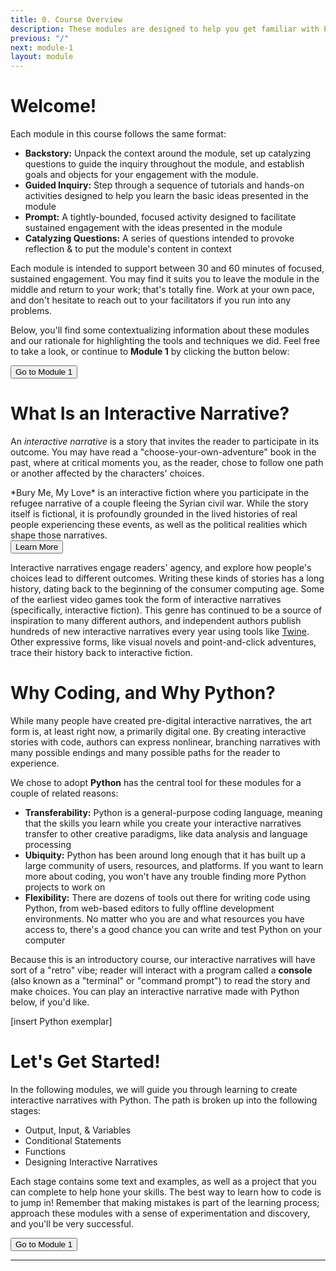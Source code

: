 ```yaml
---
title: 0. Course Overview
description: These modules are designed to help you get familiar with Python while exploring *interactive narrative design*, where we put together stories that leave space for the reader to explore, make choices, and engage with the events of the story in a participatory way.
previous: "/"
next: module-1
layout: module
---
```


<script>
    import VideoModule from '$lib/components/VideoModule.svelte';
    import Fa from 'svelte-fa'
    import {faChevronRight} from '@fortawesome/free-solid-svg-icons'
</script>

# Welcome!

Each module in this course follows the same format:

* **Backstory:** Unpack the context around the module, set up catalyzing questions to guide the inquiry throughout the module, and establish goals and objects for your engagement with the module.
* **Guided Inquiry:** Step through a sequence of tutorials and hands-on activities designed to help you learn the basic ideas presented in the module
* **Prompt:** A tightly-bounded, focused activity designed to facilitate sustained engagement with the ideas presented in the module
* **Catalyzing Questions:** A series of questions intended to provoke reflection & to put the module's content in context

Each module is intended to support between 30 and 60 minutes of focused, sustained engagement. You may find it suits you to leave the module in the middle and return to your work; that's totally fine. Work at your own pace, and don't hesitate to reach out to your facilitators if you run into any problems.

Below, you'll find some contextualizing information about these modules and our rationale for highlighting the tools and techniques we did. Feel free to take a look, or continue to **Module 1** by clicking the button below:

<div class='container has-text-right my-5'>
    <a href='/modules/module-1' ><button class='button is-primary'>Go to Module 1<Fa class='ml-3' icon={faChevronRight} /></button></a>
</div>

# What Is an Interactive Narrative?

An *interactive narrative* is a story that invites the reader to participate in its outcome. You may have read a "choose-your-own-adventure" book in the past, where at critical moments you, as the reader, chose to follow one path or another affected by the characters' choices.

<VideoModule title="Bury Me, My Love" video="https://www.youtube.com/embed/Xbm3B__eQoI">
    *Bury Me, My Love* is an interactive fiction where you participate in the refugee narrative of a couple fleeing the Syrian civil war. While the story itself is fictional, it is profoundly grounded in the lived histories of real people experiencing these events, as well as the political realities which shape those narratives.
    <div class='has-text-right'>
        <a href="https://burymemylove.arte.tv/"><button class='button is-light'>Learn More</button></a>
    </div>
</VideoModule>

Interactive narratives engage readers' agency, and explore how people's choices lead to different outcomes. Writing these kinds of stories has a long history, dating back to the beginning of the consumer computing age. Some of the earliest video games took the form of interactive narratives (specifically, interactive fiction). This genre has continued to be a source of inspiration to many different authors, and independent authors publish hundreds of new interactive narratives every year using tools like [Twine](https://twinery.org/). Other expressive forms, like visual novels and point-and-click adventures, trace their history back to interactive fiction.

<!-- <VideoModule title="Bandersnatch" video="https://www.youtube.com/embed/7wnRi3Sclm8">
    <p><i>Bandersnatch</i> (2018) was a popular episode of the Netflix show <i>Black Mirror</i>, in which the viewer is prompted to guide the main character through a series of decisions, eventually leading to one of many possible endings. While this example doesn't necessarily lend itself to the study of history or the human experience, it is a good example of a contemporary interactive narrative artifact.</p>
    <div class='has-text-right'>
        <a href="https://www.vulture.com/2018/12/black-mirror-bandersnatch-all-endings-explained.html"><button class='button is-light'>Spoilers</button></a>
    </div>
</VideoModule> -->

<!-- <VideoModule title="IF Tech Foundation" video="#">
    <p>The <i>Interactive Fiction Technology Foundation</i> is an organization devoted to collecting and archiving interactive narratives written by all sorts of people on many different topics. They run the <a href="https://www.ifarchive.org/">IF Archive</a>, and host a story writing competition called <a href="https://ifcomp.org/">IFComp</a> each year. If you're curious about what amateur interactive fiction looks like, their archive is definitely worth browsing.</p>
    <div class='has-text-right'>
        <a href="https://iftechfoundation.org/"><button class='button is-light'>Learn More  </button></a>
    </div>
</VideoModule> -->

# Why Coding, and Why Python?

While many people have created pre-digital interactive narratives, the art form is, at least right now, a primarily digital one. By creating interactive stories with code, authors can express nonlinear, branching narratives with many possible endings and many possible paths for the reader to experience.

We chose to adopt **Python** has the central tool for these modules for a couple of related reasons:

* **Transferability:** Python is a general-purpose coding language, meaning that the skills you learn while you create your interactive narratives transfer to other creative paradigms, like data analysis and language processing
* **Ubiquity:** Python has been around long enough that it has built up a large community of users, resources, and platforms. If you want to learn more about coding, you won't have any trouble finding more Python projects to work on
* **Flexibility:** There are dozens of tools out there for writing code using Python, from web-based editors to fully offline development environments. No matter who you are and what resources you have access to, there's a good chance you can write and test Python on your computer

Because this is an introductory course, our interactive narratives will have sort of a "retro" vibe; reader will interact with a program called a **console** (also known as a "terminal" or "command prompt") to read the story and make choices. You can play an interactive narrative made with Python below, if you'd like.

[insert Python exemplar]

# Let's Get Started!

In the following modules, we will guide you through learning to create interactive narratives with Python. The path is broken up into the following stages:

* Output, Input, & Variables
* Conditional Statements
* Functions
* Designing Interactive Narratives

Each stage contains some text and examples, as well as a project that you can complete to help hone your skills. The best way to learn how to code is to jump in! Remember that making mistakes is part of the learning process; approach these modules with a sense of experimentation and discovery, and you'll be very successful.

<div class='container has-text-right my-5'>
    <a href='/modules/module-1' ><button class='button is-primary'>Go to Module 1<Fa class='ml-3' icon={faChevronRight} /></button></a>
</div>

----
